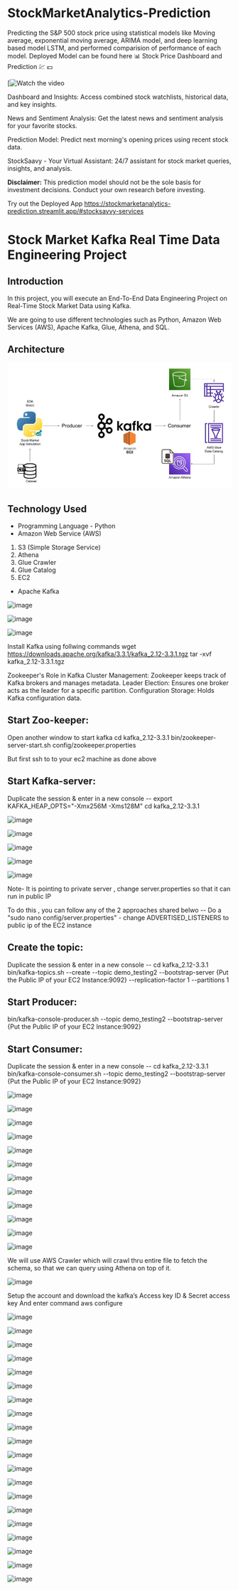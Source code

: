 # StockMarketAnalytics-Prediction
Predicting the S&amp;P 500 stock price using statistical models like Moving average, exponential moving average, ARIMA model, and deep learning based model LSTM, and performed comparision of performance of each model.
Deployed Model can be found here 
📊 Stock Price Dashboard and Prediction 💹 💵

[![Watch the video](https://youtu.be/K2oqsRCKh5w?si=3lybRtGOHGj4CH2g)

Dashboard and Insights: Access combined stock watchlists, historical data, and key insights.


News and Sentiment Analysis: Get the latest news and sentiment analysis for your favorite stocks.

Prediction Model: Predict next morning's opening prices using recent stock data.

StockSaavy - Your Virtual Assistant: 24/7 assistant for stock market queries, insights, and analysis.


**Disclaimer:** This prediction model should not be the sole basis for investment decisions. Conduct your own research before investing.

Try out the Deployed App
https://stockmarketanalytics-prediction.streamlit.app/#stocksavvy-services



# Stock Market Kafka Real Time Data Engineering Project

## Introduction 
In this project, you will execute an End-To-End Data Engineering Project on Real-Time Stock Market Data using Kafka.

We are going to use different technologies such as Python, Amazon Web Services (AWS), Apache Kafka, Glue, Athena, and SQL.

## Architecture 
<img src="Architecture.jpg">

## Technology Used
- Programming Language - Python
- Amazon Web Service (AWS)
1. S3 (Simple Storage Service)
2. Athena
3. Glue Crawler
4. Glue Catalog
5. EC2
- Apache Kafka

![image](https://github.com/user-attachments/assets/58b8df70-580e-4c25-ae02-860f59cc04a4)

![image](https://github.com/user-attachments/assets/a06d9c63-6b89-4463-962a-1917bbaa29eb)

![image](https://github.com/user-attachments/assets/ec8a9c75-abbf-4616-b46e-6a3c09571583)

Install Kafka using follwing commands 
wget https://downloads.apache.org/kafka/3.3.1/kafka_2.12-3.3.1.tgz
tar -xvf kafka_2.12-3.3.1.tgz

Zookeeper's Role in Kafka
Cluster Management: Zookeeper keeps track of Kafka brokers and manages metadata.
Leader Election: Ensures one broker acts as the leader for a specific partition.
Configuration Storage: Holds Kafka configuration data.

Start Zoo-keeper:
-------------------------------
Open another window to start kafka
cd kafka_2.12-3.3.1
bin/zookeeper-server-start.sh config/zookeeper.properties

But first ssh to to your ec2 machine as done above

Start Kafka-server:
----------------------------------------
Duplicate the session & enter in a new console --
export KAFKA_HEAP_OPTS="-Xmx256M -Xms128M"
cd kafka_2.12-3.3.1

![image](https://github.com/user-attachments/assets/2a3aecde-bb72-40b9-95fb-0ec3314e76ac)

![image](https://github.com/user-attachments/assets/d19ff60e-b4b2-429a-8fc6-ce63b69d525f)


![image](https://github.com/user-attachments/assets/7978c0ff-8a97-44ed-b573-179e3882ac9a)

![image](https://github.com/user-attachments/assets/f3cde5c1-8d75-446a-b867-16010f46b0a6)




![image](https://github.com/user-attachments/assets/188bb2d6-34ac-4e43-83c9-1533752a93b9)

Note- It is pointing to private server , change server.properties so that it can run in public IP 

To do this , you can follow any of the 2 approaches shared belwo --
Do a "sudo nano config/server.properties" - change ADVERTISED_LISTENERS to public ip of the EC2 instance

Create the topic:
-----------------------------
Duplicate the session & enter in a new console --
cd kafka_2.12-3.3.1
bin/kafka-topics.sh --create --topic demo_testing2 --bootstrap-server {Put the Public IP of your EC2 Instance:9092} --replication-factor 1 --partitions 1

Start Producer:
--------------------------
bin/kafka-console-producer.sh --topic demo_testing2 --bootstrap-server {Put the Public IP of your EC2 Instance:9092} 

Start Consumer:
-------------------------
Duplicate the session & enter in a new console --
cd kafka_2.12-3.3.1
bin/kafka-console-consumer.sh --topic demo_testing2 --bootstrap-server {Put the Public IP of your EC2 Instance:9092}

![image](https://github.com/user-attachments/assets/71fbd585-9102-4d8e-abc9-ad011cfa68c7)

![image](https://github.com/user-attachments/assets/87435fdc-62c7-4a34-9884-21cbbd0f4c0b)

![image](https://github.com/user-attachments/assets/2ba41dda-ebc5-4a11-827f-a86a7de2a3c9)

![image](https://github.com/user-attachments/assets/b1e8225b-b13c-4bf5-a5f5-645b5a6ad920)


![image](https://github.com/user-attachments/assets/63ecff2e-bf24-4009-aa86-f34ada95cc96)

![image](https://github.com/user-attachments/assets/3e93d3cc-21c3-4104-aeb7-f87e8aea4738)

![image](https://github.com/user-attachments/assets/953d570b-0c9a-45b5-ae36-62dda02385d9)

![image](https://github.com/user-attachments/assets/9a2dfa41-198c-4667-82ed-ba8bbe91c27d)



![image](https://github.com/user-attachments/assets/405bace8-4516-492d-b96a-d76e340b4088)

![image](https://github.com/user-attachments/assets/0f537897-2523-467b-a7da-faaceb1826bf)

![image](https://github.com/user-attachments/assets/b0e5d27d-5708-4d2d-9a33-7d3ae3fded91)


![image](https://github.com/user-attachments/assets/ed92233a-21b8-415d-a545-3eb10d99fc52)

We will use AWS Crawler which will crawl thru entire file to fetch the schema, so that we can query using Athena on top of it.

![image](https://github.com/user-attachments/assets/9beb7b9f-ee6e-4489-ad4c-f2333b0c4b74)

Setup the account and download the kafka’s Access key ID & Secret access key And enter command aws configure


![image](https://github.com/user-attachments/assets/f04e82a5-ab1e-49f5-ab0e-ea065b247d84)

![image](https://github.com/user-attachments/assets/cf106c8c-58c8-4de0-9049-cab1ab61f3b9)

![image](https://github.com/user-attachments/assets/f049d81a-8e8d-4923-9918-2fc33643baed)

![image](https://github.com/user-attachments/assets/3568e4bd-9abb-4a2a-a6ea-0d6d05465797)

![image](https://github.com/user-attachments/assets/7745c5fe-1074-4cba-b311-0e9c5d669213)

![image](https://github.com/user-attachments/assets/c3fa4077-4fd8-470a-ae71-d3569a2ef2e8)

![image](https://github.com/user-attachments/assets/87eeb0fd-e753-4074-8bc9-6c05c8aebc3d)



![image](https://github.com/user-attachments/assets/e404dfe1-e07a-4a08-bac5-93c4985d1945)

![image](https://github.com/user-attachments/assets/fba59561-0475-4bba-8d37-4d1706dd5090)

![image](https://github.com/user-attachments/assets/476e4a73-f9ec-4d7d-b72c-efee60c8a05e)



![image](https://github.com/user-attachments/assets/df0776ea-3cef-4f90-92f9-1761d96314b5)

![image](https://github.com/user-attachments/assets/86298201-7a1c-4069-9acf-fb78e6f801df)

![image](https://github.com/user-attachments/assets/00a0cb77-6d66-48ad-9af5-2b7f6ff2af83)

![image](https://github.com/user-attachments/assets/39f05587-7acf-4d2d-b085-65ec6f157a02)

![image](https://github.com/user-attachments/assets/3c9e59e3-8900-4a22-b3f2-7129bb65bd03)

![image](https://github.com/user-attachments/assets/486af9d2-e943-4363-a706-731bd833067a)

![image](https://github.com/user-attachments/assets/beb5fba2-ff9c-4592-8c80-703240f070c6)

![image](https://github.com/user-attachments/assets/128399de-0f06-45eb-b13e-078176c3a80e)

![image](https://github.com/user-attachments/assets/5baac2c9-1936-4cb6-bbe5-ac804d4f9a21)

![image](https://github.com/user-attachments/assets/a718c7a3-6f3c-4817-82d8-b824dae1a119)

